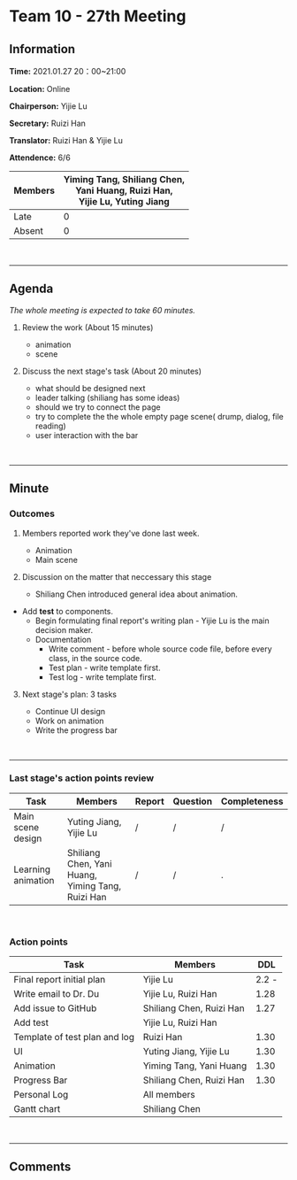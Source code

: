 # Team 10 - 27th Meeting 

## Information

**Time:** 2021.01.27 20：00~21:00

**Location:** Online

**Chairperson:** Yijie Lu

**Secretary:** Ruizi Han

**Translator:** Ruizi Han & Yijie Lu

**Attendence:** 6/6

| **Members** | **Yiming Tang, Shiliang Chen, <br>Yani Huang, Ruizi Han, <br>Yijie Lu, Yuting Jiang** |
| ----------- | ------------------------------------------------------------ |
| Late        | 0                                                            |
| Absent      | 0                                                            |


<br>

------

## Agenda


*The whole meeting is expected to take 60 minutes.*

1. Review the work  (About 15 minutes)
   - animation 
   - scene
   
2. Discuss the next stage's task (About 20 minutes)

	- what should be designed next
	- leader talking (shiliang has some ideas)
    - should we try to connect the page
	- try to complete the the whole empty page scene( drump, dialog, file reading)
    - user interaction with the bar 	
	

<br>

------

## Minute

### Outcomes

1. Members reported work they've done last week.

   - Animation
   - Main scene
2. Discussion on the matter that neccessary this stage
   - Shiliang Chen introduced general idea about animation.
- Add **test** to components.
   - Begin formulating final report's writing plan - Yijie Lu is the main decision maker.
   - Documentation
     - Write comment - before whole source code file, before every class, in the source code.
     - Test plan - write template first.
     - Test log - write template first.
3. Next stage's plan: 3 tasks

   - Continue UI design
   - Work on animation
   - Write the progress bar



<br>

-------


### Last stage's action points review

| **Task** | **Members** | **Report** | **Question** | **Completeness** |
| -------- | --------- | -------- | -------- | ---------- |
|Main scene design|Yuting Jiang, Yijie Lu|/|/|/|
|Learning animation|Shiliang Chen, Yani Huang, Yiming Tang, Ruizi Han|/|/|.|

<br>

### Action points

| **Task** | **Members** | **DDL** |
| -------- | ---------- | ------- |
|Final report initial plan|Yijie Lu|2.2 -|
|Write email to Dr. Du|Yijie Lu, Ruizi Han|1.28|
|Add issue to GitHub|Shiliang Chen, Ruizi Han|1.27|
|Add test|Yijie Lu, Ruizi Han||
|Template of test plan and log|Ruizi Han|1.30|
|UI|Yuting Jiang, Yijie Lu|1.30|
|Animation|Yiming Tang, Yani Huang|1.30|
|Progress Bar|Shiliang Chen, Ruizi Han|1.30|
|Personal Log|All members||
|Gantt chart|Shiliang Chen||

<br>



-------

## Comments

